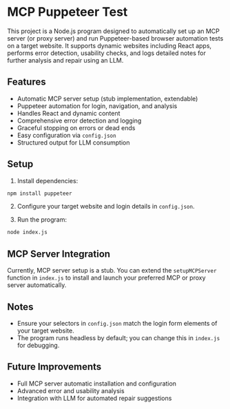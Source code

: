 # MCP Puppeteer Test

This project is a Node.js program designed to automatically set up an MCP server (or proxy server) and run Puppeteer-based browser automation tests on a target website. It supports dynamic websites including React apps, performs error detection, usability checks, and logs detailed notes for further analysis and repair using an LLM.

## Features

- Automatic MCP server setup (stub implementation, extendable)
- Puppeteer automation for login, navigation, and analysis
- Handles React and dynamic content
- Comprehensive error detection and logging
- Graceful stopping on errors or dead ends
- Easy configuration via `config.json`
- Structured output for LLM consumption

## Setup

1. Install dependencies:

```bash
npm install puppeteer
```

2. Configure your target website and login details in `config.json`.

3. Run the program:

```bash
node index.js
```

## MCP Server Integration

Currently, MCP server setup is a stub. You can extend the `setupMCPServer` function in `index.js` to install and launch your preferred MCP or proxy server automatically.

## Notes

- Ensure your selectors in `config.json` match the login form elements of your target website.
- The program runs headless by default; you can change this in `index.js` for debugging.

## Future Improvements

- Full MCP server automatic installation and configuration
- Advanced error and usability analysis
- Integration with LLM for automated repair suggestions
